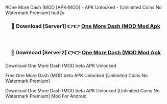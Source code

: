 #One More Dash (MOD [APK-MOD] - APK Unlocked - [Unlimited Coins No Watermark Premium] hud2y



<div align="center">

<h3>🔴 Download [Server1] 👉👉 <a href="https://momento.my/?title=One_More_Dash_(MOD">One More Dash (MOD Mod Apk</a></h3><br>

<h3>🔴 Download [Server2] 👉👉 <a href="https://momento.my/?title=One_More_Dash_(MOD">One More Dash (MOD Mod Apk</a></h3>
</div>



Download One More Dash (MOD beta APK Unlocked

Free One More Dash (MOD beta APK Unlocked [Unlimited Coins No Watermark Premium]

Download One More Dash (MOD beta APK Unlocked [Unlimited Coins No Watermark Premium] Mod For Android
